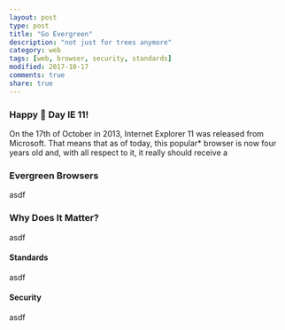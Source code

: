 ```yaml
---
layout: post
type: post
title: "Go Evergreen"
description: "not just for trees anymore"
category: web
tags: [web, browser, security, standards]
modified: 2017-10-17
comments: true
share: true
---
```


### Happy 🎂 Day IE 11!

On the 17th of October in 2013, Internet Explorer 11 was released from Microsoft. That means that as of today, this popular\* browser is now four years old and, with all respect to it, it really should receive a 

### Evergreen Browsers

asdf

### Why Does It Matter?

asdf

#### Standards

asdf

#### Security

asdf

### 


[ie-version-history]: https://en.wikipedia.org/wiki/Internet_Explorer_version_history#Release_history_for_desktop_Windows_OS_version
[chrome-version-history]: https://en.wikipedia.org/wiki/Google_Chrome_version_history
[firefox-version-history]: https://en.wikipedia.org/wiki/Firefox_version_history#Rapid_releases
[edge-version-history]: https://en.wikipedia.org/wiki/Microsoft_Edge#Release_history